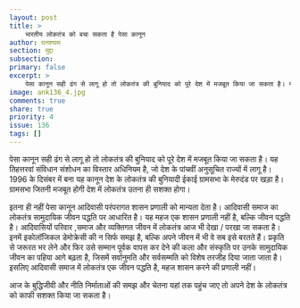 ```yaml
---
layout: post
title: >
    भारतीय लोकतंत्र को बचा सकता है पेसा कानून
author: घनश्याम
section: मुद्दा
subsection:
primary: false
excerpt: >
    पेसा कानून सही ढंग से लागू हो तो लोकतंत्र की बुनियाद को पूरे देश में मजबूत किया जा सकता है। यह तिहत्तरवां संविधान संशोधन का विस्तार अधिनियम है, जो देश के पांचवीं अनुसूचित राज्यों में लागू है।
image: ank136_4.jpg
comments: true
share: true
priority: 4
issue: 136
tags: []
---
```


पेसा कानून सही ढंग से लागू हो तो लोकतंत्र की बुनियाद को पूरे देश में मजबूत किया जा सकता है। यह तिहत्तरवां संविधान संशोधन का विस्तार अधिनियम है, जो देश के पांचवीं अनुसूचित राज्यों में लागू है। 1996 के दिसंबर में बना यह कानून देश के लोकतंत्र की बुनियादी ईकाई ग्रामसभा के मेरुदंड पर खड़ा है। ग्रामसभा जितनी मजबूत होगी देश में लोकतंत्र उतना ही सशक्त होगा।

इतना ही नहीं पेसा कानून आदिवासी परंपरागत शासन प्रणाली को मान्यता देता है। आदिवासी समाज का लोकतंत्र सामुदायिक जीवन पद्धति पर आधारित है। यह महज एक शासन प्रणाली नहीं है, बल्कि जीवन पद्धति है। आदिवासियों परिवार ,समाज और व्यक्तिगत जीवन में लोकतंत्र आज भी देखा / परखा जा सकता है। इनमें  इकोलॉजिकल डेमोक्रेसी की न सिर्फ समझ है, बल्कि अपने जीवन में भी वे सब इसे बरतते हैं। प्रकृति से जरूरत भर लेने और फिर उसे सम्मान पूर्वक वापस कर देने की कला और संस्कृति पर उनके  सामुदायिक जीवन का पहिया आगे बढ़ता है, जिसमें सर्वानुमति और सर्वसम्मति को विशेष तरजीह दिया जाता जाता है। इसलिए आदिवासी समाज में लोकतंत्र एक जीवन पद्धति है, महज शासन करने की प्रणाली नहीं।

आज के बुद्धिजीवी और नीति निर्माताओं की समझ और चेतना यहां तक पहुंच जाए तो अपने देश के लोकतंत्र को काफी सशक्त किया जा सकता है।